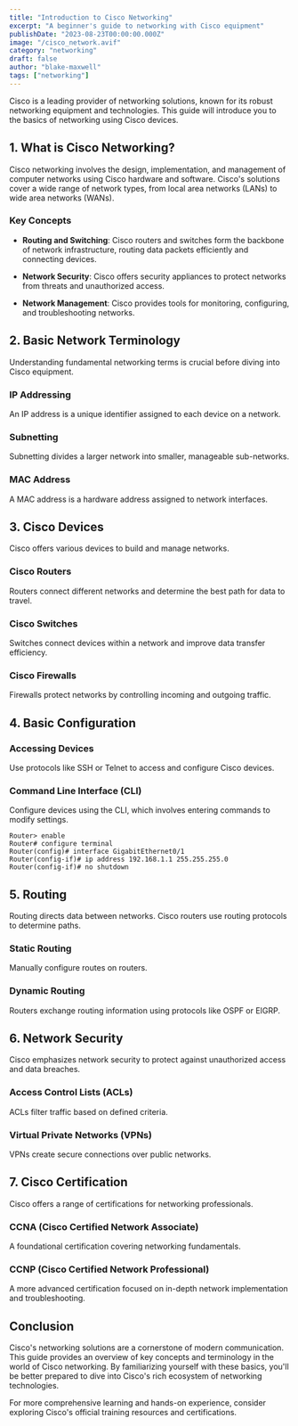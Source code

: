 ```yaml
---
title: "Introduction to Cisco Networking"
excerpt: "A beginner's guide to networking with Cisco equipment"
publishDate: "2023-08-23T00:00:00.000Z"
image: "/cisco_network.avif"
category: "networking"
draft: false
author: "blake-maxwell"
tags: ["networking"]
---
```


Cisco is a leading provider of networking solutions, known for its robust networking equipment and technologies. This guide will introduce you to the basics of networking using Cisco devices.

## 1. What is Cisco Networking?

Cisco networking involves the design, implementation, and management of computer networks using Cisco hardware and software. Cisco's solutions cover a wide range of network types, from local area networks (LANs) to wide area networks (WANs).

### Key Concepts

- **Routing and Switching**: Cisco routers and switches form the backbone of network infrastructure, routing data packets efficiently and connecting devices.

- **Network Security**: Cisco offers security appliances to protect networks from threats and unauthorized access.

- **Network Management**: Cisco provides tools for monitoring, configuring, and troubleshooting networks.

## 2. Basic Network Terminology

Understanding fundamental networking terms is crucial before diving into Cisco equipment.

### IP Addressing

An IP address is a unique identifier assigned to each device on a network.

### Subnetting

Subnetting divides a larger network into smaller, manageable sub-networks.

### MAC Address

A MAC address is a hardware address assigned to network interfaces.

## 3. Cisco Devices

Cisco offers various devices to build and manage networks.

### Cisco Routers

Routers connect different networks and determine the best path for data to travel.

### Cisco Switches

Switches connect devices within a network and improve data transfer efficiency.

### Cisco Firewalls

Firewalls protect networks by controlling incoming and outgoing traffic.

## 4. Basic Configuration

### Accessing Devices

Use protocols like SSH or Telnet to access and configure Cisco devices.

### Command Line Interface (CLI)

Configure devices using the CLI, which involves entering commands to modify settings.

```shell
Router> enable
Router# configure terminal
Router(config)# interface GigabitEthernet0/1
Router(config-if)# ip address 192.168.1.1 255.255.255.0
Router(config-if)# no shutdown
```

## 5. Routing

Routing directs data between networks. Cisco routers use routing protocols to determine paths.

### Static Routing

Manually configure routes on routers.

### Dynamic Routing

Routers exchange routing information using protocols like OSPF or EIGRP.

## 6. Network Security

Cisco emphasizes network security to protect against unauthorized access and data breaches.

### Access Control Lists (ACLs)

ACLs filter traffic based on defined criteria.

### Virtual Private Networks (VPNs)

VPNs create secure connections over public networks.

## 7. Cisco Certification

Cisco offers a range of certifications for networking professionals.

### CCNA (Cisco Certified Network Associate)

A foundational certification covering networking fundamentals.

### CCNP (Cisco Certified Network Professional)

A more advanced certification focused on in-depth network implementation and troubleshooting.

## Conclusion

Cisco's networking solutions are a cornerstone of modern communication. This guide provides an overview of key concepts and terminology in the world of Cisco networking. By familiarizing yourself with these basics, you'll be better prepared to dive into Cisco's rich ecosystem of networking technologies.

For more comprehensive learning and hands-on experience, consider exploring Cisco's official training resources and certifications.